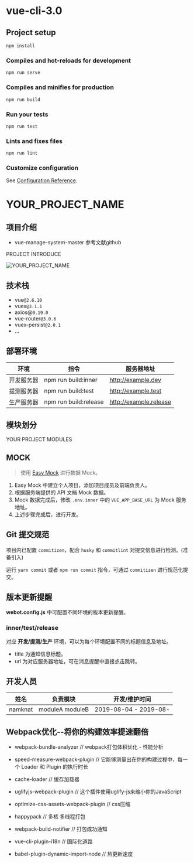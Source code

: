 # vue-cli-3.0

## Project setup
```
npm install
```

### Compiles and hot-reloads for development
```
npm run serve
```

### Compiles and minifies for production
```
npm run build
```

### Run your tests
```
npm run test
```

### Lints and fixes files
```
npm run lint
```

### Customize configuration
See [Configuration Reference](https://cli.vuejs.org/config/).

# YOUR_PROJECT_NAME

## 项目介绍
- vue-manage-system-master 参考文献github

PROJECT INTRODUCE

![YOUR_PROJECT_NAME](https://via.placeholder.com/600x400.jpg)

## 技术栈

- vue`@2.6.10`
- vuex`@3.1.1`
- axios@`0.19.0`
- vue-router`@3.0.6`
- vuex-persist`@2.0.1`
- ...

## 部署环境

|  环境    |   指令   |   服务器地址   |
| ---- | ---- | ---- |
|   开发服务器   |   npm run build:inner   |   http://example.dev   |
|   提测服务器   |   npm run build:test   |   http://example.test   |
|    生产服务器  |   npm run build:release   |  http://example.release    |

## 模块划分

YOUR PROJECT MODULES

## MOCK

> 使用 [Easy Mock](http://192.168.1.171:7301/) 进行数据 Mock。

1. Easy Mock 中建立个人项目，添加项目成员及前端负责人。
2. 根据服务端提供的 API 文档 Mock 数据。
3. Mock 数据完成后，修改 `.env.inner`  中的 `VUE_APP_BASE_URL` 为 Mock 服务地址。
4. 上述步骤完成后，进行开发。

## Git 提交规范

项目内已配置 `commitizen`，配合 `husky` 和 `commitlint` 对提交信息进行检测。(准备引入)

运行 `yarn commit` 或者 `npm run commit` 指令，可通过 `commitizen` 进行规范化提交。

## 版本更新提醒

**webot.config.js** 中可配置不同环境的版本更新提醒。


### inner/test/release

对应 **开发/提测/生产** 环境，可以为每个环境配置不同的标题信息及地址。

- title 为通知信息标题。
- url 为对应服务器地址，可在消息提醒中直接点击跳转。

## 开发人员

| 姓名 | 负责模块 | 开发/维护时间 |
|---|---|---|
| namknat | moduleA moduleB | 2019-08-04 - 2019-08- |

## Webpack优化--将你的构建效率提速翻倍

- webpack-bundle-analyzer // webpack打包体积优化 - 性能分析

- speed-measure-webpack-plugin // 它能够测量出在你的构建过程中，每一个 Loader 和 Plugin 的执行时长

- cache-loader // 缓存加载器

- uglifyjs-webpack-plugin // 这个插件使用uglify-js来缩小你的JavaScript

- optimize-css-assets-webpack-plugin // css压缩

- happypack // 多核 多线程打包

- webpack-build-notifier // 打包成功通知

- vue-cli-plugin-i18n // 国际化道路

- babel-plugin-dynamic-import-node // 热更新速度
